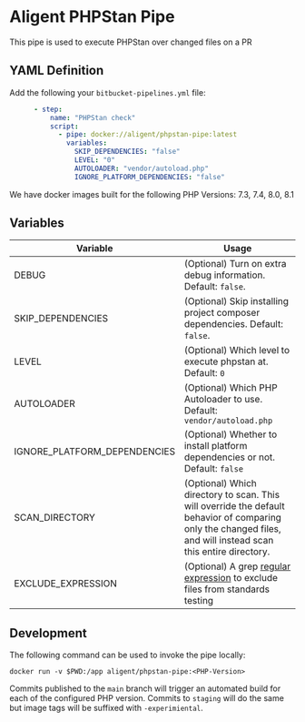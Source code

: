 # Aligent PHPStan Pipe

This pipe is used to execute PHPStan over changed files on a PR

## YAML Definition

Add the following your `bitbucket-pipelines.yml` file:

```yaml
      - step:
          name: "PHPStan check"
          script:
            - pipe: docker://aligent/phpstan-pipe:latest
              variables:
                SKIP_DEPENDENCIES: "false"
                LEVEL: "0"
                AUTOLOADER: "vendor/autoload.php"
                IGNORE_PLATFORM_DEPENDENCIES: "false"
```

We have docker images built for the following PHP Versions: 7.3, 7.4, 8.0, 8.1
## Variables

| Variable              | Usage                                                       |
| -----------------------------| ----------------------------------------------------------- |
| DEBUG                        | (Optional) Turn on extra debug information. Default: `false`. |
| SKIP_DEPENDENCIES            | (Optional) Skip installing project composer dependencies. Default: `false`. |
| LEVEL                        | (Optional) Which level to execute phpstan at. Default: `0`|
| AUTOLOADER                   | (Optional) Which PHP Autoloader to use. Default: `vendor/autoload.php`|
| IGNORE_PLATFORM_DEPENDENCIES | (Optional) Whether to install platform dependencies or not. Default: `false`|
| SCAN_DIRECTORY               | (Optional) Which directory to scan. This will override the default behavior of comparing only the changed files, and will instead scan this entire directory. |
| EXCLUDE_EXPRESSION           | (Optional) A grep [regular expression](https://www.gnu.org/software/grep/manual/html_node/Basic-vs-Extended.html) to exclude files from standards testing|

## Development

The following command can be used to invoke the pipe locally:
```
docker run -v $PWD:/app aligent/phpstan-pipe:<PHP-Version>
```

Commits published to the `main` branch  will trigger an automated build for each of the configured PHP version.
Commits to `staging` will do the same but image tags will be suffixed with `-experimiental`.
